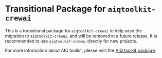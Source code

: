 <!--
SPDX-FileCopyrightText: Copyright (c) 2025, NVIDIA CORPORATION & AFFILIATES. All rights reserved.
SPDX-License-Identifier: Apache-2.0

Licensed under the Apache License, Version 2.0 (the "License");
you may not use this file except in compliance with the License.
You may obtain a copy of the License at

http://www.apache.org/licenses/LICENSE-2.0

Unless required by applicable law or agreed to in writing, software
distributed under the License is distributed on an "AS IS" BASIS,
WITHOUT WARRANTIES OR CONDITIONS OF ANY KIND, either express or implied.
See the License for the specific language governing permissions and
limitations under the License.
-->

# Transitional Package for `aiqtoolkit-crewai`
This is a transitional package for `aiqtoolkit-crewai` to help ease the migration to `aiqtoolkit-crewai`, and will be removed in a future release. It is recommended to use `aiqtoolkit-crewai` directly for new projects.

For more information about AIQ toolkit, please visit the [AIQ toolkit package](https://pypi.org/project/aiqtoolkit-crewai/).
